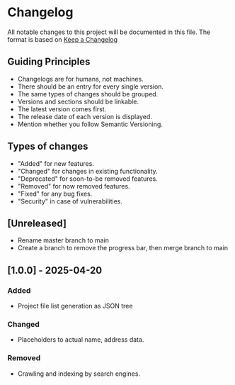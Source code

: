 # Changelog

All notable changes to this project will be documented in this file.
The format is based on [Keep a Changelog]("https"//keepachangelog.com/en/1.1.0/)

## Guiding Principles

- Changelogs are for humans, not machines.
- There should be an entry for every single version.
- The same types of changes should be grouped.
- Versions and sections should be linkable.
- The latest version comes first.
- The release date of each version is displayed.
- Mention whether you follow Semantic Versioning.

## Types of changes

- "Added" for new features.
- "Changed" for changes in existing functionality.
- "Deprecated" for soon-to-be removed features.
- "Removed" for now removed features.
- "Fixed" for any bug fixes.
- "Security" in case of vulnerabilities.

## [Unreleased]

- Rename master branch to main
- Create a branch to remove the progress bar, then merge branch to main

## [1.0.0] - 2025-04-20

### Added

- Project file list generation as JSON tree

### Changed

- Placeholders to actual name, address data.

### Removed

- Crawling and indexing by search engines.